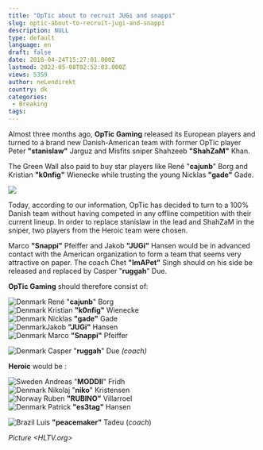 ```yaml
---
title: "OpTic about to recruit JUGi and snappi"
slug: optic-about-to-recruit-jugi-and-snappi
description: NULL
type: default
language: en
draft: false
date: 2018-04-24T15:27:01.000Z
lastmod: 2022-05-08T02:52:03.000Z
views: 5359
author: neLendirekt
country: dk
categories:
 - Breaking
tags:
---
```

Almost three months ago, **OpTic Gaming** released its European players and turned to a brand new Danish-American team with former OpTic player Peter **"stanislaw"** Jarguz and Misfits sniper Shahzeeb **"ShahZaM"** Khan. 

The Green Wall also paid to buy star players like René "**cajunb**" Borg and Kristian **"k0nfig"** Wienecke while trusting the young Nicklas **"gade"** Gade.

![](https://flickshot-ue.s3.eu-west-2.amazonaws.com/flickshot/article/5adf49b862c69/images/qHN9M4ZXMfZcCGsdqIZPmgT6ycJ75J3zkKSxdI87.jpeg)

Today, according to our information, OpTic has decided to turn to a 100% Danish team without having competed in any offline competition with their current lineup. In order to replace stanislaw in the lead and ShahZaM in the sniper, two players from the Heroic team were chosen. 

Marco **"Snappi"** Pfeiffer and Jakob **"JUGi"** Hansen would be in advanced contact with the American organization to form a team that seems very attractive on paper. The coach Chet **"ImAPet"** Singh should on his side be released and replaced by Casper "**ruggah**" Due.

**OpTic Gaming** should therefore consist of:

![Denmark](/images/countries/dk.svg)⁠ René "**cajunb**" Borg  
![Denmark](/images/countries/dk.svg)⁠ Kristian **"k0nfig"** Wienecke  
![Denmark](/images/countries/dk.svg)⁠ Nicklas **"gade"** Gade  
![Denmark](/images/countries/dk.svg)Jakob **"JUGi"** Hansen  
![Denmark](/images/countries/dk.svg)⁠ Marco **"Snappi"** Pfeiffer

![Denmark](/images/countries/dk.svg)⁠ Casper "**ruggah**" Due _(coach)_

**Heroic** would be :

![Sweden](/images/countries/se.svg)⁠ Andreas "**MODDII**" Fridh  
![Denmark](/images/countries/dk.svg)⁠ Nikolaj "**niko**" Kristensen  
![Norway](/images/countries/no.svg)⁠ Ruben **"RUBINO"** Villarroel  
![Denmark](/images/countries/dk.svg)⁠ Patrick **"es3tag"** Hansen

![Brazil](/images/countries/br.svg)⁠ Luis **"peacemaker"** Tadeu (_coach_)

_Picture <HLTV.org>_
